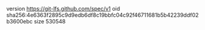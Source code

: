 version https://git-lfs.github.com/spec/v1
oid sha256:4e6363f2895c9d9edb6df8c19bbfc04c92f46711681b5b42239ddf02b3600ebc
size 530548
